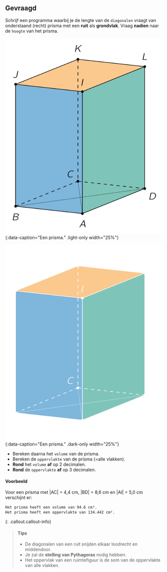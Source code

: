 ## Gevraagd
Schrijf een programma waarbij je de lengte van de ```diagonalen``` vraagt van onderstaand (recht) prisma met een **ruit** als **grondvlak**. Vraag **nadien** naar de ```hoogte``` van het prisma.

![Een prisma.](media/image.png "Een prisma."){:data-caption="Een prisma." .light-only width="25%"}

![Een prisma.](media/image_dark.png "Een prisma."){:data-caption="Een prisma." .dark-only width="25%"}

* Bereken daarna het ```volume``` van de prisma.
* Bereken de ```oppervlakte``` van de prisma (=alle vlakken).
* **Rond** het ```volume``` **af** op 2 decimalen.
* **Rond** de ```oppervlakte``` **af** op 3 decimalen.

#### Voorbeeld

Voor een prisma met |AC| = 4,4 cm, |BD| = 8,6 cm en |AI| = 5,0 cm verschijnt er:
```
Het prisma heeft een volume van 94.6 cm³.
Het prisma heeft een oppervlakte van 134.442 cm².
```

{: .callout.callout-info}
>#### Tips
> - De diagonalen van een ruit snijden elkaar loodrecht en middendoor.
> - Je zal de **stelling van Pythagoras** nodig hebben.
> - Het oppervlak van een ruimtefiguur is de som van de oppervlakte van alle vlakken. 
